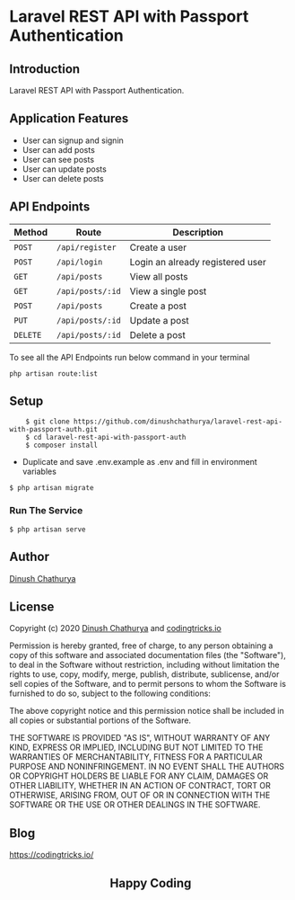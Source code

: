 # Laravel REST API with Passport Authentication

## Introduction

Laravel REST  API with Passport Authentication.

## Application Features
* User can signup and signin
* User can add posts
* User can see posts
* User can update posts
* User can delete posts

## API Endpoints
Method | Route | Description
--- | --- | ---
`POST` | `/api/register` | Create a user
`POST` | `/api/login` | Login an already registered user
`GET` | `/api/posts` | View all posts
`GET` | `/api/posts/:id` | View a single post
`POST` | `/api/posts` | Create a post
`PUT` | `/api/posts/:id` | Update a post
`DELETE` | `/api/posts/:id` | Delete a post

To see all the API Endpoints run below command in your terminal

```
php artisan route:list
```

## Setup
 
```
    $ git clone https://github.com/dinushchathurya/laravel-rest-api-with-passport-auth.git
    $ cd laravel-rest-api-with-passport-auth
    $ composer install
```
  - Duplicate and save .env.example as .env and fill in environment variables

```
$ php artisan migrate
```
  ### Run The Service
  ```
  $ php artisan serve
  ```

## Author
[Dinush Chathurya](https://dinushchathurya.github.io/)

## License

Copyright (c) 2020 <a href="https://dinushchathurya.github.io/">Dinush Chathurya</a> and <a href="https://codingtricks.io/">codingtricks.io</a>

Permission is hereby granted, free of charge, to any person obtaining
a copy of this software and associated documentation files (the
"Software"), to deal in the Software without restriction, including
without limitation the rights to use, copy, modify, merge, publish,
distribute, sublicense, and/or sell copies of the Software, and to
permit persons to whom the Software is furnished to do so, subject to
the following conditions:

The above copyright notice and this permission notice shall be
included in all copies or substantial portions of the Software.

THE SOFTWARE IS PROVIDED "AS IS", WITHOUT WARRANTY OF ANY KIND,
EXPRESS OR IMPLIED, INCLUDING BUT NOT LIMITED TO THE WARRANTIES OF
MERCHANTABILITY, FITNESS FOR A PARTICULAR PURPOSE AND
NONINFRINGEMENT. IN NO EVENT SHALL THE AUTHORS OR COPYRIGHT HOLDERS BE
LIABLE FOR ANY CLAIM, DAMAGES OR OTHER LIABILITY, WHETHER IN AN ACTION
OF CONTRACT, TORT OR OTHERWISE, ARISING FROM, OUT OF OR IN CONNECTION
WITH THE SOFTWARE OR THE USE OR OTHER DEALINGS IN THE SOFTWARE.

## Blog

https://codingtricks.io/

## 

<p ><h2 align="center">Happy<i class="fa fa-heart" style="color:red;"></i> Coding<i class="fa fa-code" style="color:orange;"> </i></h2></p>
